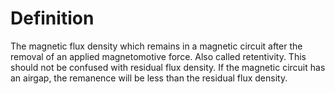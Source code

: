 # Definition

The magnetic flux density which remains in a magnetic circuit after the
removal of an applied magnetomotive force. Also called retentivity. This
should not be confused with residual flux density. If the magnetic
circuit has an airgap, the remanence will be less than the residual flux
density.
